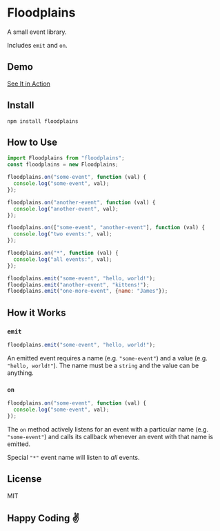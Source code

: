 # Floodplains

A small event library.

Includes `emit` and `on`. 

## Demo

[See It in Action](https://floodplains.davidmiranda.info/demo/)

## Install

```
npm install floodplains
```

## How to Use

```js
import Floodplains from "floodplains";
const floodplains = new Floodplains;

floodplains.on("some-event", function (val) {
  console.log("some-event", val);
});

floodplains.on("another-event", function (val) {
  console.log("another-event", val);
});

floodplains.on(["some-event", "another-event"], function (val) {
  console.log("two events:", val);
});

floodplains.on("*", function (val) {
  console.log("all events:", val);
});

floodplains.emit("some-event", "hello, world!");
floodplains.emit("another-event", "kittens!");
floodplains.emit("one-more-event", {name: "James"});
```

## How it Works

### `emit`

```javascript
floodplains.emit("some-event", "hello, world!");
```

An emitted event requires a name (e.g. `"some-event"`) and a value (e.g. `"hello, world!"`). The name must be a `string` and the value can be anything.

### `on`

```javascript
floodplains.on("some-event", function (val) {
  console.log("some-event", val);
});
```

The `on` method actively listens for an event with a particular name (e.g. `"some-event"`) and calls its callback whenever an event with that name is emitted.

Special `"*"` event name will listen to _all_ events.

## License

MIT

## Happy Coding ✌️